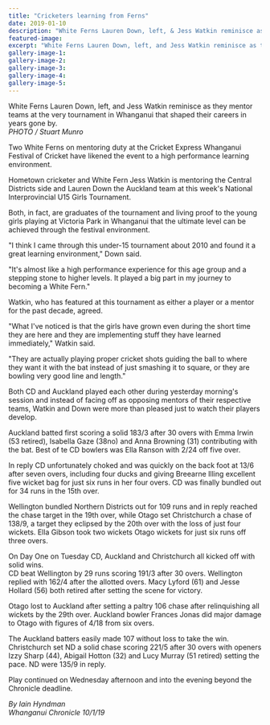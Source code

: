 ```yaml
---
title: "Cricketers learning from Ferns"
date: 2019-01-10
description: "White Ferns Lauren Down, left, & Jess Watkin reminisce as they mentor teams at the very tournament in Whanganui..."
featured-image: 
excerpt: "White Ferns Lauren Down, left, and Jess Watkin reminisce as they mentor teams at the very tournament in Whanganui that shaped their careers in years gone by."
gallery-image-1: 
gallery-image-2: 
gallery-image-3: 
gallery-image-4: 
gallery-image-5: 
---
```


<p><span>White Ferns Lauren Down, left, and Jess Watkin reminisce as they mentor teams at the very tournament in Whanganui that shaped their careers in years gone by.</span><br /><em>PHOTO / Stuart Munro</em></p>
<p class="element element-paragraph">Two White Ferns on mentoring duty at the Cricket Express Whanganui Festival of Cricket have likened the event to a high performance learning environment.</p>
<p class="element element-paragraph">Hometown cricketer and White Fern Jess Watkin is mentoring the Central Districts side and Lauren Down the Auckland team at this week's National Interprovincial U15 Girls Tournament.</p>
<p class="element element-paragraph">Both, in fact, are graduates of the tournament and living proof to the young girls playing at Victoria Park in Whanganui that the ultimate level can be achieved through the festival environment.</p>
<p class="element element-paragraph">"I think I came through this under-15 tournament about 2010 and found it a great learning environment," Down said.</p>
<p class="element element-paragraph">"It's almost like a high performance experience for this age group and a stepping stone to higher levels. It played a big part in my journey to becoming a White Fern."</p>
<p class="element element-paragraph">Watkin, who has featured at this tournament as either a player or a mentor for the past decade, agreed.</p>
<p class="element element-paragraph">"What I've noticed is that the girls have grown even during the short time they are here and they are implementing stuff they have learned immediately," Watkin said.</p>
<p class="element element-paragraph">"They are actually playing proper cricket shots guiding the ball to where they want it with the bat instead of just smashing it to square, or they are bowling very good line and length."</p>
<p class="element element-paragraph">Both CD and Auckland played each other during yesterday morning's session and instead of facing off as opposing mentors of their respective teams, Watkin and Down were more than pleased just to watch their players develop.</p>
<p class="element element-paragraph">Auckland batted first scoring a solid 183/3 after 30 overs with Emma Irwin (53 retired), Isabella Gaze (38no) and Anna Browning (31) contributing with the bat. Best of te CD bowlers was Ella Ranson with 2/24 off five over.</p>
<p class="element element-paragraph">In reply CD unfortunately choked and was quickly on the back foot at 13/6 after seven overs, including four ducks and giving Breearne Illing excellent five wicket bag for just six runs in her four overs. CD was finally bundled out for 34 runs in the 15th over.</p>
<p class="element element-paragraph">Wellington bundled Northern Districts out for 109 runs and in reply reached the chase target in the 19th over, while Otago set Christchurch a chase of 138/9, a target they eclipsed by the 20th over with the loss of just four wickets. Ella Gibson took two wickets Otago wickets for just six runs off three overs.</p>
<p class="element element-paragraph">On Day One on Tuesday CD, Auckland and Christchurch all kicked off with solid wins.<br />CD beat Wellington by 29 runs scoring 191/3 after 30 overs. Wellington replied with 162/4 after the allotted overs. Macy Lyford (61) and Jesse Hollard (56) both retired after setting the scene for victory.</p>
<p class="element element-paragraph">Otago lost to Auckland after setting a paltry 106 chase after relinquishing all wickets by the 29th over. Auckland bowler Frances Jonas did major damage to Otago with figures of 4/18 from six overs.</p>
<p class="element element-paragraph">The Auckland batters easily made 107 without loss to take the win.<br />Christchurch set ND a solid chase scoring 221/5 after 30 overs with openers Izzy Sharp (44), Abigail Hotton (32) and Lucy Murray (51 retired) setting the pace. ND were 135/9 in reply.</p>
<p class="element element-paragraph">Play continued on Wednesday afternoon and into the evening beyond the Chronicle deadline.</p>
<p><em>By Iain Hyndman<br />Whanganui Chronicle 10/1/19</em></p>

